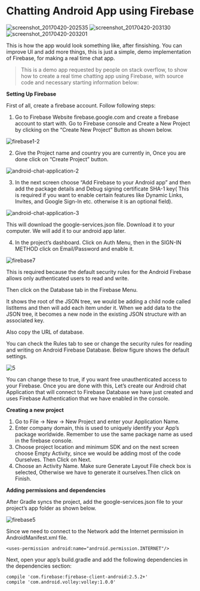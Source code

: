 # Chatting Android App using Firebase

![screenshot_20170420-202535](https://user-images.githubusercontent.com/41565823/47961086-08fba280-e004-11e8-8faa-ffa8b5eeec43.png)
![screenshot_20170420-203130](https://user-images.githubusercontent.com/41565823/47961087-08fba280-e004-11e8-81f0-4e9262f593c7.png)
![screenshot_20170420-203201](https://user-images.githubusercontent.com/41565823/47961088-09943900-e004-11e8-979c-0d239cf27658.png)

This is how the app would look something like, after finsishing. You can improve UI and add more things, this is just a simple, demo implementation of Firebase, for making a real time chat app. 

>This is a demo app requested by people on stack overflow, to show how to create a real time chatting app using Firebase, with source code and necessary starting information below:


**Setting Up Firebase**

First of all, create a firebase account. Follow following steps:

1. Go to Firebase Website firebase.google.com and create a firebase account to start with. Go to Firebase console and Create a New Project by clicking on the “Create New Project” Button as shown below.

![firebase1-2](https://user-images.githubusercontent.com/41565823/47960988-13696c80-e003-11e8-9bc1-5518045a1acb.png)
       
2. Give the Project name and country you are currently in, Once you are done click on “Create Project” button.

![android-chat-application-2](https://user-images.githubusercontent.com/41565823/47960985-13696c80-e003-11e8-8e80-504098bad12b.png)
  

3. In the next screen choose “Add Firebase to your Android app” and then add the package details and Debug signing certificate SHA-1 key( This is required if you want to enable certain features like Dynamic Links, Invites, and Google Sign-In etc. otherwise it is an optional field).

![android-chat-application-3](https://user-images.githubusercontent.com/41565823/47960984-13696c80-e003-11e8-8f2c-1615cf8b3671.png)

This will download the google-services.json file. Download it to your computer. We will add it to our android app later.



4. In the project’s dashboard. Click on Auth Menu, then in the SIGN-IN METHOD click on Email/Password and enable it.

![firebase7](https://user-images.githubusercontent.com/41565823/47960990-14020300-e003-11e8-810e-491c5462dd78.png)

  
This is required because the default security rules for the Android Firebase allows only authenticated users to read and write.

Then click on the Database tab in the Firebase Menu.

It shows the root of the JSON tree, we would be adding a child node called listItems and then will add each item under it. When we add data to the JSON tree, it becomes a new node in the existing JSON structure with an associated key.

Also copy the URL of database.

You can check the Rules tab to see or change the security rules for reading and writing on Android Firebase Database. Below figure shows the default settings.

![5](https://user-images.githubusercontent.com/41565823/47960983-13696c80-e003-11e8-8014-010933ccff69.png)
      
      
You can change these to true, if you want free unauthenticated access to your Firebase. Once you are done with this, Let’s create our Android chat Application that will connect to Firebase Database we have just created and uses Firebase Authentication that we have enabled in the console.


**Creating a new project**

1. Go to File → New → New Project and enter your Application Name.
2. Enter company domain, this is used to uniquely identify your App’s package worldwide. Remember to use the same package name as used in the firebase console.
3. Choose project location and minimum SDK and on the next screen choose Empty Activity, since we would be adding most of the code Ourselves. Then Click on Next.
4. Choose an Activity Name. Make sure Generate Layout File check box is selected, Otherwise we have to generate it ourselves.Then click on Finish.


**Adding permissions and dependencies**

After Gradle syncs the project, add the google-services.json file to your project’s app folder as shown below.

![firebase5](https://user-images.githubusercontent.com/41565823/47960991-14020300-e003-11e8-9077-d45821630baa.png)
  
Since we need to connect to the Network add the Internet permission in AndroidManifest.xml file.

```
<uses-permission android:name="android.permission.INTERNET"/>
```


Next, open your app’s build.gradle and add the following dependencies in the dependencies section:
```
compile 'com.firebase:firebase-client-android:2.5.2+'
compile 'com.android.volley:volley:1.0.0'
```
